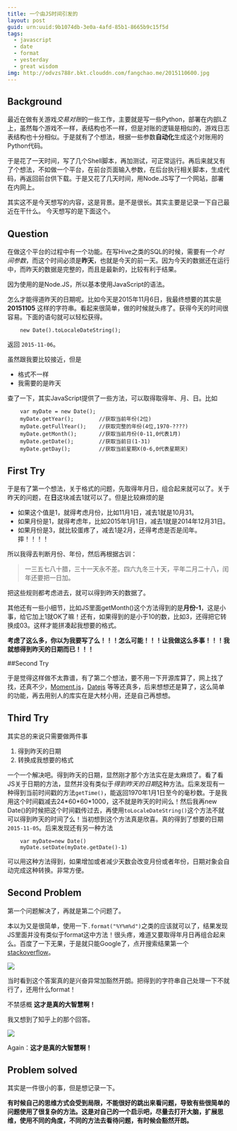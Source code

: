 ```yaml
---
title: 一个由JS时间引发的
layout: post
guid: urn:uuid:9b1074db-3e0a-4afd-85b1-8665b9c15f5d
tags:
  - javascript
  - date
  - format
  - yesterday
  - great wisdom
img: http://odvzs788r.bkt.clouddn.com/fangchao.me/2015110600.jpg
---
```


## Background

最近在做有关游戏*交易对账*的一些工作，主要就是写一些Python，部署在内部LZ上，虽然每个游戏不一样，表结构也不一样，但是对账的逻辑是相似的，游戏日志表结构也十分相似。于是就有了个想法，根据一些参数**自动化**生成这个对账用的Python代码。

于是花了一天时间，写了几个Shell脚本，再加测试，可正常运行。再后来就又有了个想法，不如做一个平台，在前台页面输入参数，在后台执行相关脚本，生成代码，再返回前台供下载。于是又花了几天时间，用Node.JS写了一个网站，部署在内网上。

其实这不是今天想写的内容，这是背景。是不是很长。其实主要是记录一下自己最近在干什么。
今天想写的是下面这个。

## Question

在做这个平台的过程中有一个功能。在写Hive之类的SQL的时候，需要有一个*时间参数*，而这个时间必须是**昨天**，也就是今天的前一天。因为今天的数据还在运行中，而昨天的数据是完整的，而且是最新的，比较有利于结果。

因为使用的是Node.JS，所以基本使用JavaScript的语法。

怎么才能得道昨天的日期呢。比如今天是2015年11月6日，我最终想要的其实是 **20151105** 这样的字符串。看起来很简单，做的时候就头疼了。获得今天的时间很容易。下面的语句就可以轻松获得。

		new Date().toLocaleDateString();

返回 ```2015-11-06```。

虽然跟我要比较接近，但是

* 格式不一样
* 我需要的是昨天

查了一下，其实JavaScript提供了一些方法，可以取得取得年、月、日。比如

		var myDate = new Date();
		myDate.getYear();        //获取当前年份(2位)
		myDate.getFullYear();    //获取完整的年份(4位,1970-????)
		myDate.getMonth();       //获取当前月份(0-11,0代表1月)
		myDate.getDate();        //获取当前日(1-31)
		myDate.getDay();         //获取当前星期X(0-6,0代表星期天)

## First Try
于是有了第一个想法，关于格式的问题，先取得年月日，组合起来就可以了。关于昨天的问题，在**日**这块减去1就可以了。但是比较麻烦的是

* 如果这个值是1，就得考虑月份，比如11月1日，减去1就是10月31。
* 如果月份是1，就得考虑年，比如2015年1月1日，减去1就是2014年12月31日。
* 如果月份是3，就比较蛋疼了，减去1是2月，还得考虑是否是闰年。摔！！！！

所以我得去判断月份、年份，然后再根据古训：

> 一三五七八十腊，三十一天永不差。四六九冬三十天，平年二月二十八，闰年还要把一日加。

把这些规则都考虑进去，就可以得到昨天的数据了。

其他还有一些小细节，比如JS里面getMonth()这个方法得到的是**月份-1**，这是小事，给它加上1就OK了嘛！还有，如果得到的是小于10的数，比如3，还得把它转换成03。这样才能拼凑起我想要的格式。

**考虑了这么多，你以为我要写了么！！！怎么可能！！！让我做这么多事！！！我就想得到昨天的日期而已！！！**

##Second Try

于是觉得这样做不太靠谱，有了第二个想法，要不用一下开源库算了，网上找了找，还真不少，[Moment.js](http://momentjs.cn/)，[Datejs](http://www.datejs.com/) 等等还真多，后来想想还是算了，这么简单的功能，再去用别人的库实在是大材小用，还是自己再想想。

## Third Try

其实总的来说只需要做两件事

1.  得到昨天的日期 
2.  转换成我想要的格式

一个一个解决吧。得到昨天的日期，显然刚才那个方法实在是太麻烦了。看了看JS关于日期的方法，显然并没有类似于*得到昨天的日期*这种方法。后来发现有一种得到当前时间戳的方法```getTime()```，能返回1970年1月1日至今的毫秒数。于是我用这个时间戳减去24\*60\*60\*1000，这不就是昨天的时间么！然后我再new Date()的时候把这个时间戳传过去，再使用```toLocaleDateString()```这个方法不就可以得到昨天的时间了么！当初想到这个方法真是欣喜。真的得到了想要的日期```2015-11-05```。后来发现还有另一种方法

		var myDate=new Date()
		myDate.setDate(myDate.getDate()-1)

可以用这种方法得到，如果增加或者减少天数会改变月份或者年份，日期对象会自动完成这种转换。非常方便。

## Second Problem

第一个问题解决了，再就是第二个问题了。

本以为又是很简单，使用一下```.format("%Y%m%d")```之类的应该就可以了，结果发现JS里面并没有类似于format这中方法！很头疼，难道又要取得年月日再组合起来么。百度了一下无果，于是就只能Google了，点开搜索结果第一个
[stackoverflow](http://stackoverflow.com/questions/10645994/node-js-how-to-format-a-date-string-in-utc "stackoverflow")。

![](http://odvzs788r.bkt.clouddn.com/fangchao.me/2015110601.png)

当时看到这个答案真的是兴奋异常加豁然开朗。把得到的字符串自己处理一下不就行了，还用什么format！

不禁感概  **这才是真的大智慧啊！**

我又想到了知乎上的那个回答。

![](http://odvzs788r.bkt.clouddn.com/fangchao.me/2015110602.png)

Again：**这才是真的大智慧啊！**


## Problem solved

其实是一件很小的事，但是想记录一下。

**有时候自己的思维方式会受到局限，不能很好的跳出来看问题，导致有些很简单的问题使用了很复杂的方法。这是对自己的一个启示吧，尽量去打开大脑，扩展思维，使用不同的角度，不同的方法去看待问题，有时候会豁然开朗。**
